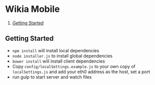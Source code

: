# Wikia Mobile
1. [Getting Started](#getting-started)

## Getting Started 
* `npm install` will install local dependencies
* `node installer.js` to install global dependencies
* `bower install` will install client dependencies
* Copy `config/localSettings.example.js` to your own copy of `localSettings.js` and add your eth0 address as the host, set a port
* run gulp to start server and watch files
